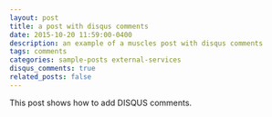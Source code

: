 ```yaml
---
layout: post
title: a post with disqus comments
date: 2015-10-20 11:59:00-0400
description: an example of a muscles post with disqus comments
tags: comments
categories: sample-posts external-services
disqus_comments: true
related_posts: false
---
```


This post shows how to add DISQUS comments.
